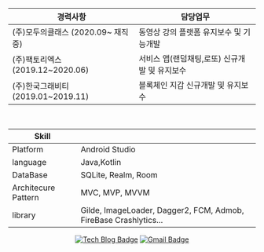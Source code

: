 



<div align=center> 
  
| 경력사항                           	| 담당업무                                      	|
|------------------------------------	|-----------------------------------------------	|
| (주)모두의클래스 (2020.09~ 재직중)     | 동영상 강의 플랫폼 유지보수 및 기능개발
| (주)팩토리엑스 (2019.12~2020.06)   	| 서비스 앱(랜덤채팅,로또) 신규개발 및 유지보수 	|
| (주)한국그래비티 (2019.01~2019.11) 	| 블록체인 지갑 신규개발 및 유지보수            	|
  <br>
  

| Skill               	|                                                             	|
|---------------------	|-------------------------------------------------------------	|
| Platform            	| Android Studio                                              	|
| language            	| Java,Kotlin                                                 	|
| DataBase            	| SQLite, Realm, Room                                         	|
| Architecure Pattern 	| MVC, MVP, MVVM                                                	|
| library             	| Gilde, ImageLoader, Dagger2, FCM, Admob, FireBase Crashlytics... 	|
  
[![Tech Blog Badge](http://img.shields.io/badge/-Tech%20blog-black?style=flat-square&logo=github&link=https://choiJeongHyun.github.io/)](https://choi3950.tistory.com/) [![Gmail Badge](https://img.shields.io/badge/Gmail-d14836?style=flat-square&logo=Gmail&logoColor=white&link=mailto:amnqkvl18500@gmail.com)](mailto:amnqkvl18500@gmail.com)
  
</div>

